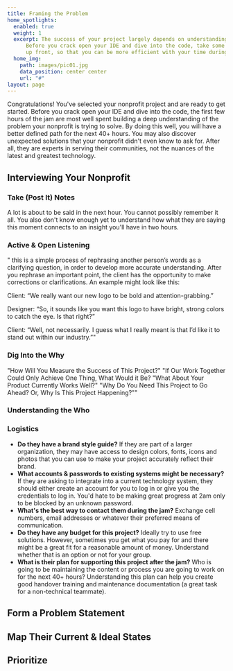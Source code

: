 ```yaml
---
title: Framing the Problem
home_spotlights:
  enabled: true
  weight: 1
  excerpt: The success of your project largely depends on understanding your nonprofit's true problem.
      Before you crack open your IDE and dive into the code, take some time to glean important insights
      up front, so that you can be more efficient with your time during the hack.
  home_img:
    path: images/pic01.jpg
    data_position: center center
    url: "#"
layout: page
---
```


Congratulations! You've selected your nonprofit project and are ready to get started. Before you crack open your IDE and dive into the code, the first few hours of the jam
are most well spent building a deep understanding of the problem your nonprofit is trying to solve. By doing this well, you will have a better defined path for the next 40+ hours. You may also discover unexpected solutions that your nonprofit didn't even know to ask for. After all, they are experts in serving their communities, not the nuances of the latest and greatest technology.

## Interviewing Your Nonprofit

### Take (Post It) Notes
A lot is about to be said in the next hour. You cannot possibly remember it all. You also don't know enough yet to understand how what they are saying this moment connects to an insight you'll have in two hours.


### Active & Open Listening

" this is a simple process of rephrasing another person’s words as a clarifying question, in order to develop more accurate understanding. After you rephrase an important point, the client has the opportunity to make corrections or clarifications. An example might look like this:

Client: “We really want our new logo to be bold and attention-grabbing.”

Designer: “So, it sounds like you want this logo to have bright, strong colors to catch the eye. Is that right?”

Client: “Well, not necessarily. I guess what I really meant is that I’d like it to stand out within our industry.”"

### Dig Into the Why

"How Will You Measure the Success of This Project?"
"If Our Work Together Could Only Achieve One Thing, What Would it Be?
"What About Your Product Currently Works Well?"
"Why Do You Need This Project to Go Ahead? Or, Why Is This Project Happening?""

### Understanding the Who



### Logistics
- **Do they have a brand style guide?** If they are part of a larger organization, they may have access to design colors, fonts, icons and photos that you can use to make your project accurately reflect their brand.
- **What accounts & passwords to existing systems might be necessary?** If they are asking to integrate into a current technology system, they should either create an account for you to log in or give you the credentials to log in. You'd hate to be making great progress at 2am only to be blocked by an unknown password.
- **What's the best way to contact them during the jam?** Exchange cell numbers, email addresses or whatever their preferred means of communication.
- **Do they have any budget for this project?** Ideally try to use free solutions. However, sometimes you get what you pay for and there might be a great fit for a reasonable amount of money. Understand whether that is an option or not for your group.
- **What is their plan for supporting this project after the jam?** Who is going to be maintaining the content or process you are going to work on for the next 40+ hours? Understanding this plan can help you create good handover training and maintenance documentation (a great task for a non-technical teammate).

## Form a Problem Statement

## Map Their Current & Ideal States





## Prioritize
